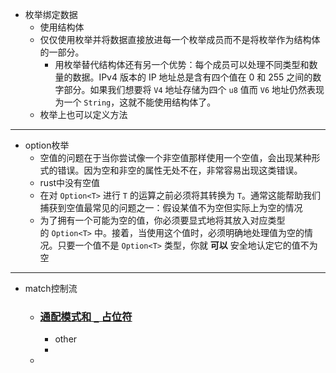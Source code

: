 
- 枚举绑定数据
	- 使用结构体
	- 仅仅使用枚举并将数据直接放进每一个枚举成员而不是将枚举作为结构体的一部分。
		- 用枚举替代结构体还有另一个优势：每个成员可以处理不同类型和数量的数据。IPv4 版本的 IP 地址总是含有四个值在 0 和 255 之间的数字部分。如果我们想要将 `V4` 地址存储为四个 `u8` 值而 `V6` 地址仍然表现为一个 `String`，这就不能使用结构体了。
	- 枚举上也可以定义方法



---


- option枚举
	- 空值的问题在于当你尝试像一个非空值那样使用一个空值，会出现某种形式的错误。因为空和非空的属性无处不在，非常容易出现这类错误。
	- rust中没有空值
	- 在对 `Option<T>` 进行 `T` 的运算之前必须将其转换为 `T`。通常这能帮助我们捕获到空值最常见的问题之一：假设某值不为空但实际上为空的情况
	- 为了拥有一个可能为空的值，你必须要显式地将其放入对应类型的 `Option<T>` 中。接着，当使用这个值时，必须明确地处理值为空的情况。只要一个值不是 `Option<T>` 类型，你就 **可以** 安全地认定它的值不为空



---


- match控制流
	- ### [通配模式和 `_` 占位符](https://rustwiki.org/zh-CN/book/ch06-02-match.html#%E9%80%9A%E9%85%8D%E6%A8%A1%E5%BC%8F%E5%92%8C-_-%E5%8D%A0%E4%BD%8D%E7%AC%A6)
		- other
		- 
	- 